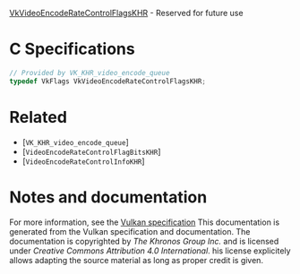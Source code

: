 [VkVideoEncodeRateControlFlagsKHR](https://www.khronos.org/registry/vulkan/specs/1.3-extensions/man/html/VkVideoEncodeRateControlFlagsKHR.html) - Reserved for future use

# C Specifications
```c
// Provided by VK_KHR_video_encode_queue
typedef VkFlags VkVideoEncodeRateControlFlagsKHR;
```

# Related
- [`VK_KHR_video_encode_queue`]
- [`VideoEncodeRateControlFlagBitsKHR`]
- [`VideoEncodeRateControlInfoKHR`]

# Notes and documentation
For more information, see the [Vulkan specification](https://www.khronos.org/registry/vulkan/specs/1.3-extensions/html/vkspec.html)
This documentation is generated from the Vulkan specification and documentation.
The documentation is copyrighted by *The Khronos Group Inc.* and is licensed under *Creative Commons Attribution 4.0 International*.
his license explicitely allows adapting the source material as long as proper credit is given.
        